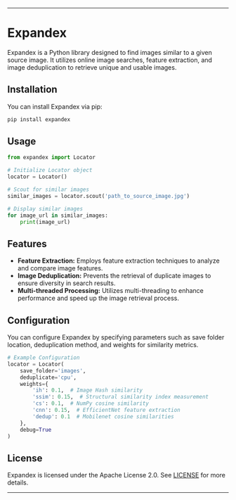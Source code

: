 
---

# Expandex

Expandex is a Python library designed to find images similar to a given source image. It utilizes online image searches, feature extraction, and image deduplication to retrieve unique and usable images.

## Installation

You can install Expandex via pip:

```bash
pip install expandex
```

## Usage

```python
from expandex import Locator

# Initialize Locator object
locator = Locator()

# Scout for similar images
similar_images = locator.scout('path_to_source_image.jpg')

# Display similar images
for image_url in similar_images:
    print(image_url)
```

## Features

- **Feature Extraction:** Employs feature extraction techniques to analyze and compare image features.
- **Image Deduplication:** Prevents the retrieval of duplicate images to ensure diversity in search results.
- **Multi-threaded Processing:** Utilizes multi-threading to enhance performance and speed up the image retrieval process.

## Configuration

You can configure Expandex by specifying parameters such as save folder location, deduplication method, and weights for similarity metrics.

```python
# Example Configuration
locator = Locator(
    save_folder='images',
    deduplicate='cpu',
    weights={
        'ih': 0.1,  # Image Hash similarity
        'ssim': 0.15,  # Structural similarity index measurement
        'cs': 0.1,  # NumPy cosine similarity
        'cnn': 0.15,  # EfficientNet feature extraction
        'dedup': 0.1  # Mobilenet cosine similarities
    },
    debug=True
)
```

## License

Expandex is licensed under the Apache License 2.0. See [LICENSE](LICENSE) for more details.

---